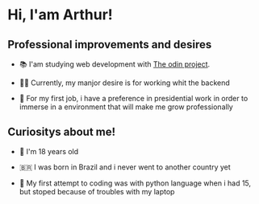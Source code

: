 # Hi, I'am Arthur!
## Professional improvements and desires

- 📚 I'am studying web development with [The odin project](https://www.theodinproject.com/).

- 👨‍💻 Currently, my manjor desire is for working whit the backend

- 🤝 For my first job, i have a preference in presidential work in order to immerse in a environment that will make me grow professionally

## Curiositys about me!

- 📅 I'm 18 years old

- 🇧🇷 I was born in Brazil and i never went to another country yet

- 🐍 My first attempt to coding was with python language when i had 15, but stoped because of troubles with my laptop
